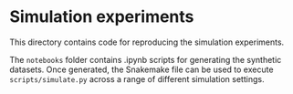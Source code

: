 # Simulation experiments

This directory contains code for reproducing the simulation experiments.

The ``notebooks`` folder contains .ipynb scripts for generating the synthetic
datasets. Once generated, the Snakemake file can be used to execute
``scripts/simulate.py`` across a range of different simulation settings.
